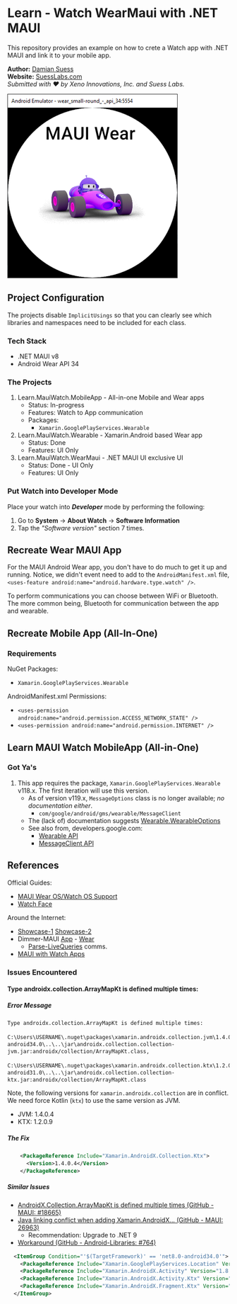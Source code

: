 ﻿# Learn - Watch WearMaui with .NET MAUI

This repository provides an example on how to crete a Watch app with .NET MAUI and link it to your mobile app.

**Author:** [Damian Suess](https://www.linkedin.com/in/damiansuess/)<br/>
**Website:** [SuessLabs.com](https://suesslabs.com)<br/>
_Submitted with ❤ by Xeno Innovations, Inc. and Suess Labs._

![screen-shot](docs/Wear-Emu.png)

## Project Configuration

The projects disable `ImplicitUsings` so that you can clearly see which libraries and namespaces need to be included for each class.

### Tech Stack

* .NET MAUI v8
* Android Wear API 34

### The Projects

1. Learn.MauiWatch.MobileApp - All-in-one Mobile and Wear apps
   * Status: In-progress
   * Features: Watch to App communication
   * Packages:
     * `Xamarin.GooglePlayServices.Wearable`
2. Learn.MauiWatch.Wearable - Xamarin.Android based Wear app
   * Status: Done
   * Features: UI Only
3. Learn.MauiWatch.WearMaui - .NET MAUI UI exclusive UI
   * Status: Done - UI Only
   * Features: UI Only

### Put Watch into Developer Mode

Place your watch into ***Developer***  mode by performing the following:

1. Go to **System** -> **About Watch** -> **Software Information**
2. Tap the _"Software version"_ section 7 times.

## Recreate Wear MAUI App

For the MAUI Android Wear app, you don't have to do much to get it up and running. Notice, we didn't event need to add to the `AndroidManifest.xml` file, `<uses-feature android:name="android.hardware.type.watch" />`.

To perform communications you can choose between WiFi or Bluetooth. The more common being, Bluetooth for communication between the app and wearable.

## Recreate Mobile App (All-In-One)

### Requirements

NuGet Packages:

* `Xamarin.GooglePlayServices.Wearable`

AndroidManifest.xml Permissions:

* `<uses-permission android:name="android.permission.ACCESS_NETWORK_STATE" />`
* `<uses-permission android:name="android.permission.INTERNET" />`

## Learn MAUI Watch MobileApp (All-in-One)

### Got Ya's

1. This app requires the package, `Xamarin.GooglePlayServices.Wearable` v118.x. The first iteration will use this version.
   * As of version v119.x, `MessageOptions` class is no longer available; _no documentation either_.
     * `com/google/android/gms/wearable/MessageClient`
   * The (lack of) documentation suggests [Wearable.WearableOptions](https://developers.google.com/android/reference/com/google/android/gms/wearable/Wearable.WearableOptions)
   * See also from, developers.google.com:
     * [Wearable API](https://developers.google.com/android/reference/com/google/android/gms/wearable/Wearable)
     * [MessageClient API](https://developers.google.com/android/reference/com/google/android/gms/wearable/MessageClient)

## References

Official Guides:

* [MAUI Wear OS/Watch OS Support](https://github.com/dotnet/maui/discussions/1144)
* [Watch Face](https://github.com/MicrosoftDocs/xamarin-docs/blob/live/docs/android/wear/platform/creating-a-watchface.md)

Around the Internet:

* [Showcase-1](https://www.saboit.de/blog/net-maui-android-watch-application-showcase-part-1) [Showcase-2](https://www.saboit.de/blog/net-maui-android-watch-application-showcase-part-2)
* Dimmer-MAUI [App](https://github.com/YBTopaz8/Dimmer-MAUI) - [Wear](https://github.com/YBTopaz8/DimmerWatchWearMaui)
  * [Parse-LiveQueries](https://github.com/YBTopaz8/Parse-LiveQueries-DOTNET) comms.
* [MAUI with Watch Apps](https://github.com/vouksh/MauiWithWatchApps)

### Issues Encountered

#### Type androidx.collection.ArrayMapKt is defined multiple times:

##### Error Message

```
Type androidx.collection.ArrayMapKt is defined multiple times:
 C:\Users\USERNAME\.nuget\packages\xamarin.androidx.collection.jvm\1.4.0.4\buildTransitive\net8.0-android34.0\..\..\jar\androidx.collection.collection-jvm.jar:androidx/collection/ArrayMapKt.class,
 C:\Users\USERNAME\.nuget\packages\xamarin.androidx.collection.ktx\1.2.0.9\buildTransitive\net6.0-android31.0\..\..\jar\androidx.collection.collection-ktx.jar:androidx/collection/ArrayMapKt.class
```

Note, the following versions for `xamarin.androidx.collection` are in conflict. We need force Kotlin (`ktx`) to use the same version as JVM.
* JVM: 1.4.0.4
* KTX: 1.2.0.9

##### The Fix

```xml
    <PackageReference Include="Xamarin.AndroidX.Collection.Ktx">
      <Version>1.4.0.4</Version>
    </PackageReference>
```

##### Similar Issues

* [AndroidX.Collection.ArrayMapKt is defined multiple times (GitHub - MAUI: #18665)](https://github.com/dotnet/maui/issues/18665)
* [Java linking conflict when adding Xamarin.AndroidX... (GitHub - MAUI: 26963)](https://github.com/dotnet/maui/issues/26963)
  * Recommendation: Upgrade to .NET 9
* [Workaround (GitHub - Android-Libraries: #764)](https://github.com/dotnet/android-libraries/issues/764)

```xml
  <ItemGroup Condition="'$(TargetFramework)' == 'net8.0-android34.0'">
    <PackageReference Include="Xamarin.GooglePlayServices.Location" Version="121.0.1.4" />
    <PackageReference Include="Xamarin.AndroidX.Activity" Version="1.8.1.1" />
    <PackageReference Include="Xamarin.AndroidX.Activity.Ktx" Version="1.8.1.1" />
    <PackageReference Include="Xamarin.AndroidX.Fragment.Ktx" Version="1.6.2.1" />
  </ItemGroup>
```
